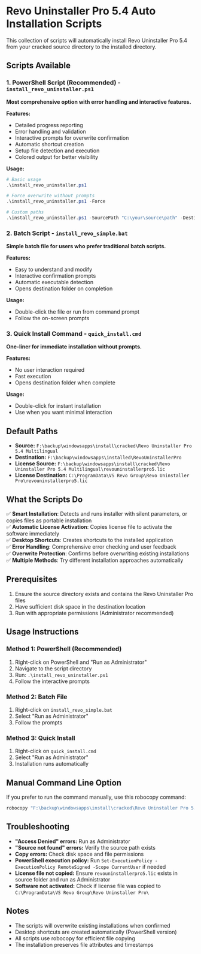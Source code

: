 # Revo Uninstaller Pro 5.4 Auto Installation Scripts

This collection of scripts will automatically install Revo Uninstaller Pro 5.4 from your cracked source directory to the installed directory.

## Scripts Available

### 1. PowerShell Script (Recommended) - `install_revo_uninstaller.ps1`
**Most comprehensive option with error handling and interactive features.**

**Features:**
- Detailed progress reporting
- Error handling and validation
- Interactive prompts for overwrite confirmation
- Automatic shortcut creation
- Setup file detection and execution
- Colored output for better visibility

**Usage:**
```powershell
# Basic usage
.\install_revo_uninstaller.ps1

# Force overwrite without prompts
.\install_revo_uninstaller.ps1 -Force

# Custom paths
.\install_revo_uninstaller.ps1 -SourcePath "C:\your\source\path" -DestinationPath "C:\your\dest\path"
```

### 2. Batch Script - `install_revo_simple.bat`
**Simple batch file for users who prefer traditional batch scripts.**

**Features:**
- Easy to understand and modify
- Interactive confirmation prompts
- Automatic executable detection
- Opens destination folder on completion

**Usage:**
- Double-click the file or run from command prompt
- Follow the on-screen prompts

### 3. Quick Install Command - `quick_install.cmd`
**One-liner for immediate installation without prompts.**

**Features:**
- No user interaction required
- Fast execution
- Opens destination folder when complete

**Usage:**
- Double-click for instant installation
- Use when you want minimal interaction

## Default Paths

- **Source:** `F:\backup\windowsapps\install\cracked\Revo Uninstaller Pro 5.4 Multilingual`
- **Destination:** `F:\backup\windowsapps\installed\RevoUninstallerPro`
- **License Source:** `F:\backup\windowsapps\install\cracked\Revo Uninstaller Pro 5.4 Multilingual\revouninstallerpro5.lic`
- **License Destination:** `C:\ProgramData\VS Revo Group\Revo Uninstaller Pro\revouninstallerpro5.lic`

## What the Scripts Do

✅ **Smart Installation**: Detects and runs installer with silent parameters, or copies files as portable installation  
✅ **Automatic License Activation**: Copies license file to activate the software immediately  
✅ **Desktop Shortcuts**: Creates shortcuts to the installed application  
✅ **Error Handling**: Comprehensive error checking and user feedback  
✅ **Overwrite Protection**: Confirms before overwriting existing installations  
✅ **Multiple Methods**: Try different installation approaches automatically  

## Prerequisites

1. Ensure the source directory exists and contains the Revo Uninstaller Pro files
2. Have sufficient disk space in the destination location
3. Run with appropriate permissions (Administrator recommended)

## Usage Instructions

### Method 1: PowerShell (Recommended)
1. Right-click on PowerShell and "Run as Administrator"
2. Navigate to the script directory
3. Run: `.\install_revo_uninstaller.ps1`
4. Follow the interactive prompts

### Method 2: Batch File
1. Right-click on `install_revo_simple.bat`
2. Select "Run as Administrator"
3. Follow the prompts

### Method 3: Quick Install
1. Right-click on `quick_install.cmd`
2. Select "Run as Administrator"
3. Installation runs automatically

## Manual Command Line Option

If you prefer to run the command manually, use this robocopy command:

```cmd
robocopy "F:\backup\windowsapps\install\cracked\Revo Uninstaller Pro 5.4 Multilingual" "F:\backup\windowsapps\installed\RevoUninstallerPro" /E /COPY:DAT /R:3 /W:5 /MT:8
```

## Troubleshooting

- **"Access Denied" errors:** Run as Administrator
- **"Source not found" errors:** Verify the source path exists
- **Copy errors:** Check disk space and file permissions
- **PowerShell execution policy:** Run `Set-ExecutionPolicy -ExecutionPolicy RemoteSigned -Scope CurrentUser` if needed
- **License file not copied:** Ensure `revouninstallerpro5.lic` exists in source folder and run as Administrator
- **Software not activated:** Check if license file was copied to `C:\ProgramData\VS Revo Group\Revo Uninstaller Pro\`

## Notes

- The scripts will overwrite existing installations when confirmed
- Desktop shortcuts are created automatically (PowerShell version)
- All scripts use robocopy for efficient file copying
- The installation preserves file attributes and timestamps